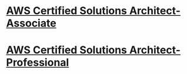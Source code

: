 # [AWS Certified Solutions Architect-Associate](./AWSCertifiedSolutionsArchitect-Associate/README.md)
# [AWS Certified Solutions Architect-Professional](./AWSCertifiedSolutionsArchitect-Professional/README.md)
